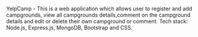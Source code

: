 YelpCamp - This is a web application which allows user to register and add campgrounds, view all campgrounds details,comment on the campground details and edit or delete their own campground or comment. 
Tech stack: Node.js, Express.js, MongoDB, Bootstrap and CSS. 
